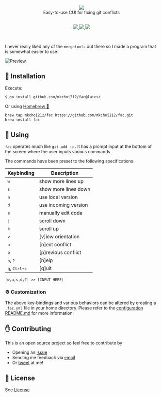 <p align="center">
  <img src="./assets/banner.png">
  <br>
  Easy-to-use CUI for fixing git conflicts
  <br>
  <br>
  <p align="center">
    <a href="https://travis-ci.org/mkchoi212/fac">
      <img src="https://travis-ci.org/mkchoi212/fac.svg?branch=master">
    </a>
    <a href="https://goreportcard.com/report/github.com/mkchoi212/fac">
      <img src="https://goreportcard.com/badge/github.com/mkchoi212/fac">
    </a>
    <a href="https://codecov.io/gh/mkchoi212/fac">
      <img src="https://codecov.io/gh/mkchoi212/fac/branch/master/graph/badge.svg">
    </a>
  </p>
</p>
<br>

I never really liked any of the `mergetools` out there so I made a program that is somewhat easier to use.

![Preview](https://i.imgur.com/GsJMRIp.gif)

## 👷 Installation

Execute:

```bash
$ go install github.com/mkchoi212/fac@latest
```

Or using [Homebrew 🍺](https://brew.sh)

```bash
brew tap mkchoi212/fac https://github.com/mkchoi212/fac.git
brew install fac
```

## 🔧 Using

`fac` operates much like `git add -p` . It has a prompt input at the bottom of the screen where the user inputs various commands.

The commands have been preset to the following specifications

| Keybinding                      | Description          |
| ------------------------------- | -------------------- |
| <kbd>w</kbd>                    | show more lines up   |
| <kbd>s</kbd>                    | show more lines down |
| <kbd>a</kbd>                    | use local version    |
| <kbd>d</kbd>                    | use incoming version |
| <kbd>e</kbd>                    | manually edit code   |
| <kbd>j</kbd>                    | scroll down          |
| <kbd>k</kbd>                    | scroll up            |
| <kbd>v</kbd>                    | [v]iew orientation   |
| <kbd>n</kbd>                    | [n]ext conflict      |
| <kbd>p</kbd>                    | [p]revious conflict  |
| <kbd>h</kbd>, <kbd>?</kbd>      | [h]elp               |
| <kbd>q</kbd>, <kbd>Ctrl+c</kbd> | [q]uit               |

```
[w,a,s,d,?] >> [INPUT HERE]
```

### ⚙️ Customization

The above key-bindings and various behaviors can be altered by creating a `.fac.yml` file in your home directory.
Please refer to the [configuration README.md](./binding/README.md) for more information.

## ✋ Contributing

This is an open source project so feel free to contribute by

- Opening an [issue](https://github.com/mkchoi212/fac/issues/new)
- Sending me feedback via [email](mailto://mkchoi212@icloud.com)
- Or [tweet](https://twitter.com/Bananamlkshake2) at me!

## 👮 License

See [License](./LICENSE)
